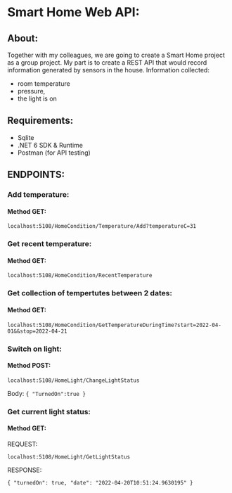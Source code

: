 # Smart Home Web API:

## About:
Together with my colleagues, we are going to create a Smart Home project as a group project. My part is to create a REST API that would record information generated by sensors in the house.
Information collected:
- room temperature
- pressure,
- the light is on

## Requirements:
- Sqlite
- .NET 6 SDK & Runtime
- Postman (for API testing) 

## ENDPOINTS:

### Add temperature:
#### Method GET:
`localhost:5108/HomeCondition/Temperature/Add?temperatureC=31`
### Get recent temperature:
#### Method GET:
`localhost:5108/HomeCondition/RecentTemperature`
### Get collection of tempertutes between 2 dates:
#### Method GET:
`localhost:5108/HomeCondition/GetTemperatureDuringTime?start=2022-04-01&&stop=2022-04-21`

### Switch on light:
#### Method POST:
`localhost:5108/HomeLight/ChangeLightStatus`

Body:
`
{
    "TurnedOn":true
}
`
### Get current light status:

#### Method GET:
REQUEST:

`localhost:5108/HomeLight/GetLightStatus`

RESPONSE:

`
{
    "turnedOn": true,
    "date": "2022-04-20T10:51:24.9630195"
}
`


